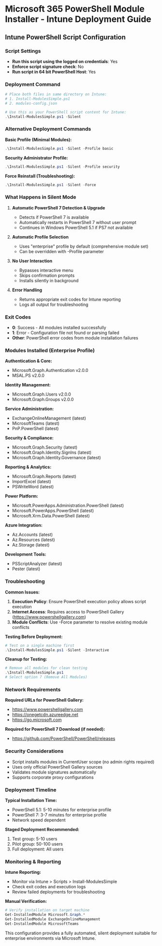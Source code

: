 # Microsoft 365 PowerShell Module Installer - Intune Deployment Guide

## Intune PowerShell Script Configuration

### Script Settings
- **Run this script using the logged on credentials**: Yes
- **Enforce script signature check**: No
- **Run script in 64 bit PowerShell Host**: Yes

### Deployment Command
```powershell
# Place both files in same directory on Intune:
# 1. Install-ModulesSimple.ps1
# 2. modules-config.json

# Use this as your PowerShell script content for Intune:
.\Install-ModulesSimple.ps1 -Silent
```

### Alternative Deployment Commands

**Basic Profile (Minimal Modules):**
```powershell
.\Install-ModulesSimple.ps1 -Silent -Profile basic
```

**Security Administrator Profile:**
```powershell
.\Install-ModulesSimple.ps1 -Silent -Profile security
```

**Force Reinstall (Troubleshooting):**
```powershell
.\Install-ModulesSimple.ps1 -Silent -Force
```

### What Happens in Silent Mode

1. **Automatic PowerShell 7 Detection & Upgrade**
   - Detects if PowerShell 7 is available
   - Automatically restarts in PowerShell 7 without user prompt
   - Continues in Windows PowerShell 5.1 if PS7 not available

2. **Automatic Profile Selection**
   - Uses "enterprise" profile by default (comprehensive module set)
   - Can be overridden with -Profile parameter

3. **No User Interaction**
   - Bypasses interactive menu
   - Skips confirmation prompts
   - Installs silently in background

4. **Error Handling**
   - Returns appropriate exit codes for Intune reporting
   - Logs all output for troubleshooting

### Exit Codes

- **0**: Success - All modules installed successfully
- **1**: Error - Configuration file not found or parsing failed
- **Other**: PowerShell error codes from module installation failures

### Modules Installed (Enterprise Profile)

**Authentication & Core:**
- Microsoft.Graph.Authentication v2.0.0
- MSAL.PS v2.0.0

**Identity Management:**
- Microsoft.Graph.Users v2.0.0
- Microsoft.Graph.Groups v2.0.0

**Service Administration:**
- ExchangeOnlineManagement (latest)
- MicrosoftTeams (latest)
- PnP.PowerShell (latest)

**Security & Compliance:**
- Microsoft.Graph.Security (latest)
- Microsoft.Graph.Identity.SignIns (latest)
- Microsoft.Graph.Identity.Governance (latest)

**Reporting & Analytics:**
- Microsoft.Graph.Reports (latest)
- ImportExcel (latest)
- PSWriteWord (latest)

**Power Platform:**
- Microsoft.PowerApps.Administration.PowerShell (latest)
- Microsoft.PowerApps.PowerShell (latest)
- Microsoft.Xrm.Data.PowerShell (latest)

**Azure Integration:**
- Az.Accounts (latest)
- Az.Resources (latest)
- Az.Storage (latest)

**Development Tools:**
- PSScriptAnalyzer (latest)
- Pester (latest)

### Troubleshooting

**Common Issues:**
1. **Execution Policy**: Ensure PowerShell execution policy allows script execution
2. **Internet Access**: Requires access to PowerShell Gallery (https://www.powershellgallery.com)
3. **Module Conflicts**: Use -Force parameter to resolve existing module conflicts

**Testing Before Deployment:**
```powershell
# Test on a single machine first
.\Install-ModulesSimple.ps1 -Silent -Interactive
```

**Cleanup for Testing:**
```powershell
# Remove all modules for clean testing
.\Install-ModulesSimple.ps1
# Select option 7 (Remove All Modules)
```

### Network Requirements

**Required URLs for PowerShell Gallery:**
- https://www.powershellgallery.com
- https://onegetcdn.azureedge.net
- https://go.microsoft.com

**Required for PowerShell 7 Download (if needed):**
- https://github.com/PowerShell/PowerShell/releases

### Security Considerations

- Script installs modules in CurrentUser scope (no admin rights required)
- Uses only official PowerShell Gallery sources
- Validates module signatures automatically
- Supports corporate proxy configurations

### Deployment Timeline

**Typical Installation Time:**
- PowerShell 5.1: 5-10 minutes for enterprise profile
- PowerShell 7: 3-7 minutes for enterprise profile
- Network speed dependent

**Staged Deployment Recommended:**
1. Test group: 5-10 users
2. Pilot group: 50-100 users  
3. Full deployment: All users

### Monitoring & Reporting

**Intune Reporting:**
- Monitor via Intune > Scripts > Install-ModulesSimple
- Check exit codes and execution logs
- Review failed deployments for troubleshooting

**Manual Verification:**
```powershell
# Verify installation on target machine
Get-InstalledModule Microsoft.Graph.*
Get-InstalledModule ExchangeOnlineManagement
Get-InstalledModule MicrosoftTeams
```

This configuration provides a fully automated, silent deployment suitable for enterprise environments via Microsoft Intune.